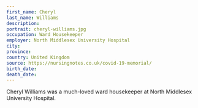 ```yaml
---
first_name: Cheryl
last_name: Williams
description: 
portrait: cheryl-williams.jpg
occupation: Ward Housekeeper
employer: North Middlesex University Hospital
city: 
province: 
country: United Kingdom
source: https://nursingnotes.co.uk/covid-19-memorial/
birth_date: 
death_date: 
---
```


Cheryl Williams was a much-loved ward housekeeper at North Middlesex University Hospital.